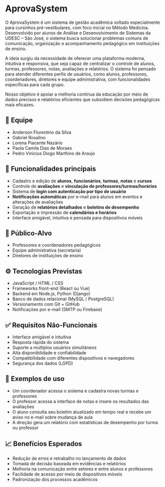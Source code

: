 # AprovaSystem

<p>
O AprovaSystem é um sistema de gestão acadêmica voltado especialmente para cursinhos pré-vestibulares, com foco inicial no Método Medicina. Desenvolvido por alunos de Análise e Desenvolvimento de Sistemas da UDESC – São José, o sistema busca solucionar problemas comuns de comunicação, organização e acompanhamento pedagógico em instituições de ensino.

A ideia surgiu da necessidade de oferecer uma plataforma moderna, intuitiva e responsiva, que seja capaz de centralizar o controle de alunos, turmas, professores, notas, avaliações e relatórios. O sistema foi pensado para atender diferentes perfis de usuários, como alunos, professores, coordenadores, diretores e equipe administrativa, com funcionalidades específicas para cada grupo.

Nosso objetivo é apoiar a melhoria contínua da educação por meio de dados precisos e relatórios eficientes que subsidiem decisões pedagógicas mais eficazes.
</p>

## 👥 Equipe

- Anderson Florentino da Silva  
- Gabriel Rosalino  
- Lorena Piacente Nazário  
- Paola Camila Dias de Moraes  
- Pedro Vinícius Diogo Marthins de Araujo

## 📌 Funcionalidades principais

- Cadastro e edição de **alunos**, **funcionários**, **turmas**, **notas** e **cursos**
- Controle de **avaliações** e **vinculação de professores/turmas/horários**
- Sistema de **login com autenticação por tipo de usuário**
- **Notificações automáticas** por e-mail para alunos em eventos e alterações de avaliações
- Geração de **relatórios detalhados** e **boletins de desempenho**
- Exportação e impressão de **calendários e horários**
- Interface amigável, intuitiva e pensada para dispositivos móveis

## 🎯 Público-Alvo

- Professores e coordenadores pedagógicos
- Equipe administrativa (secretaria)
- Diretores de instituições de ensino

## ⚙️ Tecnologias Previstas

- JavaScript / HTML / CSS  
- Frameworks front-end (React ou Vue)  
- Backend em Node.js, Python (Django)
- Banco de dados relacional (MySQL / PostgreSQL)  
- Versionamento com Git + GitHub  
- Notificações por e-mail (SMTP ou Firebase)

## ✅ Requisitos Não-Funcionais

- Interface amigável e intuitiva
- Resposta rápida do sistema
- Suporte a múltiplos usuários simultâneos
- Alta disponibilidade e confiabilidade
- Compatibilidade com diferentes dispositivos e navegadores
- Segurança dos dados (LGPD)

## 🧪 Exemplos de uso

- Um coordenador acessa o sistema e cadastra novas turmas e professores
- O professor acessa a interface de notas e insere os resultados das avaliações
- O aluno consulta seu boletim atualizado em tempo real e recebe um aviso no e-mail sobre mudança de aula
- A direção gera um relatório com estatísticas de desempenho por turma ou professor

## 📈 Benefícios Esperados

- Redução de erros e retrabalho no lançamento de dados
- Tomada de decisão baseada em evidências e relatórios
- Melhoria na comunicação entre setores e entre alunos e professores
- Facilidade de acesso por meio de dispositivos móveis
- Padronização dos processos acadêmicos
